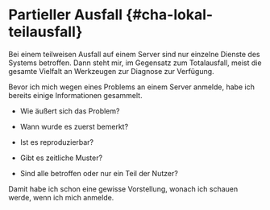 # Partieller Ausfall {#cha-lokal-teilausfall}

Bei einem teilweisen Ausfall auf einem Server sind nur einzelne Dienste des
Systems betroffen.
Dann steht mir, im Gegensatz zum Totalausfall, meist die gesamte Vielfalt an
Werkzeugen zur Diagnose zur Verfügung.

Bevor ich mich wegen eines Problems an einem Server anmelde, habe ich bereits
einige Informationen gesammelt.

*   Wie äußert sich das Problem?

*   Wann wurde es zuerst bemerkt?

*   Ist es reproduzierbar?

*   Gibt es zeitliche Muster?

*   Sind alle betroffen oder nur ein Teil der Nutzer?

Damit habe ich schon eine gewisse Vorstellung, wonach ich schauen werde, wenn
ich mich anmelde.
